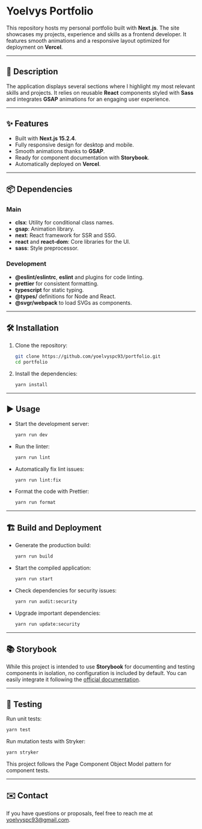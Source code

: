 # Yoelvys Portfolio

This repository hosts my personal portfolio built with **Next.js**. The site showcases my projects, experience and skills as a frontend developer. It features smooth animations and a responsive layout optimized for deployment on **Vercel**.

---

## 📖 Description

The application displays several sections where I highlight my most relevant skills and projects. It relies on reusable **React** components styled with **Sass** and integrates **GSAP** animations for an engaging user experience.

---

## ✨ Features

- Built with **Next.js 15.2.4**.
- Fully responsive design for desktop and mobile.
- Smooth animations thanks to **GSAP**.
- Ready for component documentation with **Storybook**.
- Automatically deployed on **Vercel**.

---

## 📦 Dependencies

### Main

- **clsx**: Utility for conditional class names.
- **gsap**: Animation library.
- **next**: React framework for SSR and SSG.
- **react** and **react-dom**: Core libraries for the UI.
- **sass**: Style preprocessor.

### Development

- **@eslint/eslintrc**, **eslint** and plugins for code linting.
- **prettier** for consistent formatting.
- **typescript** for static typing.
- **@types/** definitions for Node and React.
- **@svgr/webpack** to load SVGs as components.

---

## 🛠️ Installation

1. Clone the repository:
   ```bash
   git clone https://github.com/yoelvyspc93/portfolio.git
   cd portfolio
   ```
2. Install the dependencies:
   ```bash
   yarn install
   ```

---

## ▶️ Usage

- Start the development server:
  ```bash
  yarn run dev
  ```
- Run the linter:
  ```bash
  yarn run lint
  ```
- Automatically fix lint issues:
  ```bash
  yarn run lint:fix
  ```
- Format the code with Prettier:
  ```bash
  yarn run format
  ```

---

## 🏗️ Build and Deployment

- Generate the production build:
  ```bash
  yarn run build
  ```
- Start the compiled application:
  ```bash
  yarn run start
  ```
- Check dependencies for security issues:
  ```bash
  yarn run audit:security
  ```
- Upgrade important dependencies:
  ```bash
  yarn run update:security
  ```

---

## 📚 Storybook

While this project is intended to use **Storybook** for documenting and testing components in isolation, no configuration is included by default. You can easily integrate it following the [official documentation](https://storybook.js.org/).

---

## 🧪 Testing

Run unit tests:

```bash
yarn test
```

Run mutation tests with Stryker:

```bash
yarn stryker
```

This project follows the Page Component Object Model pattern for component tests.

---

## ✉️ Contact

If you have questions or proposals, feel free to reach me at [yoelvyspc93@gmail.com](mailto:yoelvyspc93@gmail.com).

